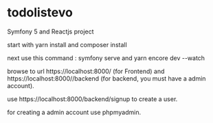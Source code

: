 # todolistevo
Symfony 5 and Reactjs project

start with yarn install and composer install

next use this command : symfony serve and yarn encore dev --watch

browse to url https://localhost:8000/ (for Frontend) and https://localhost:8000//backend (for backend, you must have a admin account).

use https://localhost:8000/backend/signup to create a user.

for creating a admin account use phpmyadmin.
